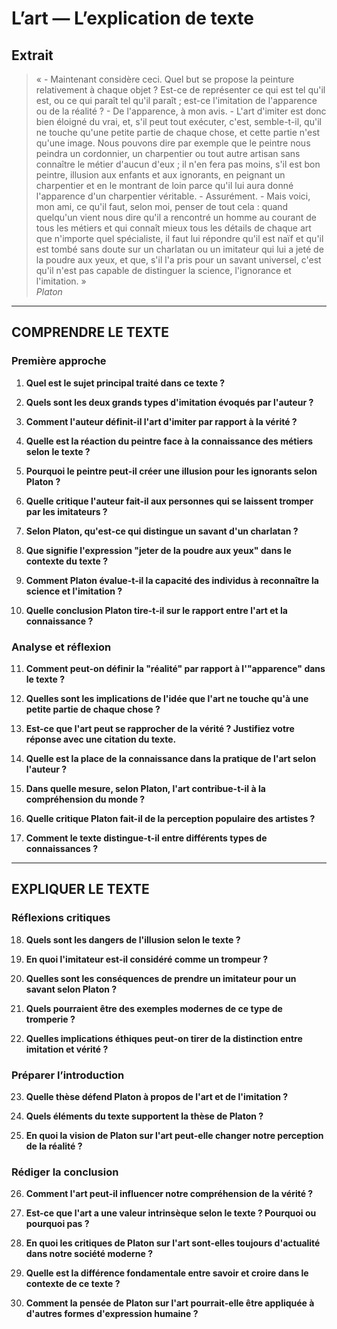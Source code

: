 # L’art — L’explication de texte

## Extrait
> « - Maintenant considère ceci. Quel but se propose la peinture relativement à chaque objet ? Est-ce de représenter ce qui est tel qu'il est, ou ce qui paraît tel qu'il paraît ; est-ce l'imitation de l'apparence ou de la réalité ? - De l'apparence, à mon avis. - L'art d'imiter est donc bien éloigné du vrai, et, s'il peut tout exécuter, c'est, semble-t-il, qu'il ne touche qu'une petite partie de chaque chose, et cette partie n'est qu'une image. Nous pouvons dire par exemple que le peintre nous peindra un cordonnier, un charpentier ou tout autre artisan sans connaître le métier d'aucun d'eux ; il n'en fera pas moins, s'il est bon peintre, illusion aux enfants et aux ignorants, en peignant un charpentier et en le montrant de loin parce qu'il lui aura donné l'apparence d'un charpentier véritable. - Assurément. - Mais voici, mon ami, ce qu'il faut, selon moi, penser de tout cela : quand quelqu'un vient nous dire qu'il a rencontré un homme au courant de tous les métiers et qui connaît mieux tous les détails de chaque art que n'importe quel spécialiste, il faut lui répondre qu'il est naïf et qu'il est tombé sans doute sur un charlatan ou un imitateur qui lui a jeté de la poudre aux yeux, et que, s'il l'a pris pour un savant universel, c'est qu'il n'est pas capable de distinguer la science, l'ignorance et l'imitation. »  
>*Platon*

---

## COMPRENDRE LE TEXTE

### Première approche

1. **Quel est le sujet principal traité dans ce texte ?**  
   
2. **Quels sont les deux grands types d'imitation évoqués par l'auteur ?**  
   
3. **Comment l'auteur définit-il l'art d'imiter par rapport à la vérité ?**  
   
4. **Quelle est la réaction du peintre face à la connaissance des métiers selon le texte ?**  
   
5. **Pourquoi le peintre peut-il créer une illusion pour les ignorants selon Platon ?**  
   
6. **Quelle critique l'auteur fait-il aux personnes qui se laissent tromper par les imitateurs ?**  
   
7. **Selon Platon, qu'est-ce qui distingue un savant d'un charlatan ?**  
   
8. **Que signifie l'expression "jeter de la poudre aux yeux" dans le contexte du texte ?**  
   
9. **Comment Platon évalue-t-il la capacité des individus à reconnaître la science et l'imitation ?**  
   
10. **Quelle conclusion Platon tire-t-il sur le rapport entre l'art et la connaissance ?**  

### Analyse et réflexion

11. **Comment peut-on définir la "réalité" par rapport à l'"apparence" dans le texte ?**  
   
12. **Quelles sont les implications de l'idée que l'art ne touche qu'à une petite partie de chaque chose ?**  
   
13. **Est-ce que l'art peut se rapprocher de la vérité ? Justifiez votre réponse avec une citation du texte.**  
   
14. **Quelle est la place de la connaissance dans la pratique de l'art selon l'auteur ?**  
   
15. **Dans quelle mesure, selon Platon, l'art contribue-t-il à la compréhension du monde ?**  
   
16. **Quelle critique Platon fait-il de la perception populaire des artistes ?**  
   
17. **Comment le texte distingue-t-il entre différents types de connaissances ?**  

---

## EXPLIQUER LE TEXTE

### Réflexions critiques

18. **Quels sont les dangers de l'illusion selon le texte ?**  
   
19. **En quoi l'imitateur est-il considéré comme un trompeur ?**  
   
20. **Quelles sont les conséquences de prendre un imitateur pour un savant selon Platon ?**  
   
21. **Quels pourraient être des exemples modernes de ce type de tromperie ?**  
   
22. **Quelles implications éthiques peut-on tirer de la distinction entre imitation et vérité ?**  

### Préparer l’introduction

23. **Quelle thèse défend Platon à propos de l'art et de l'imitation ?**  
   
24. **Quels éléments du texte supportent la thèse de Platon ?**  
   
25. **En quoi la vision de Platon sur l'art peut-elle changer notre perception de la réalité ?**  

### Rédiger la conclusion

26. **Comment l'art peut-il influencer notre compréhension de la vérité ?**  
   
27. **Est-ce que l'art a une valeur intrinsèque selon le texte ? Pourquoi ou pourquoi pas ?**  
   
28. **En quoi les critiques de Platon sur l'art sont-elles toujours d'actualité dans notre société moderne ?**  
   
29. **Quelle est la différence fondamentale entre savoir et croire dans le contexte de ce texte ?**  
   
30. **Comment la pensée de Platon sur l'art pourrait-elle être appliquée à d'autres formes d'expression humaine ?**  